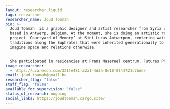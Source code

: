 ```yaml
---
layout: researcher.liquid
tags: researcher
researcher_name: Joud Toamah
bio: >-
  Joud Toamah  is a graphic designer and artist researcher from Syria currently
  based in Antwerp, Belgium. At the moment, she is doing an artistic research
  project ‘Courtyard of Memory’ at Sint Lucas Antwerpen, centering water
  traditions along the Euphrates that were inherited generationally to dream and
  imagine space and relations otherwise. 


  She participated in residencies at Frans Masereel centrum, Futures Photography and Morpho. Her work has been presented at Photoforumpasquart, Fomu Museum of Photography, Beursschouwburg, Globe Aroma and Constant. She is a 2024-2025 participant in the Advanced Master of Research in Arts and Design at Sint Lucas Antwerpen.
image_researcher:
  - https://ucarecdn.com/321fe481-a2a1-4d3a-8e10-8f44721c7bde/
email: joud.toamah@gmail.be
researcher_flag: "false"
staff_flag: "false"
available_for_supervision: "false"
status_of_research: ongoing
social_links: https://joudtoamah.cargo.site/
---
```

